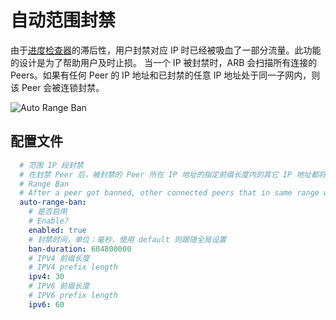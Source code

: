 # 自动范围封禁

由于[进度检查器](./progress-cheat-blocker.md)的滞后性，用户封禁对应 IP 时已经被吸血了一部分流量。此功能的设计是为了帮助用户及时止损。
当一个 IP 被封禁时，ARB 会扫描所有连接的 Peers。如果有任何 Peer 的 IP 地址和已封禁的任意 IP 地址处于同一子网内，则该 Peer 会被连锁封禁。


![Auto Range Ban](./assets/auto-range-ban.png)

## 配置文件

```yaml
  # 范围 IP 段封禁
  # 在封禁 Peer 后，被封禁的 Peer 所在 IP 地址的指定前缀长度内的其它 IP 地址都将一同封禁
  # Range Ban
  # After a peer got banned, other connected peers that in same range with banned peers will also get banned.
  auto-range-ban:
    # 是否启用
    # Enable?
    enabled: true
    # 封禁时间，单位：毫秒，使用 default 则跟随全局设置
    ban-duration: 604800000
    # IPV4 前缀长度
    # IPV4 prefix length
    ipv4: 30
    # IPV6 前缀长度
    # IPV6 prefix length
    ipv6: 60
```